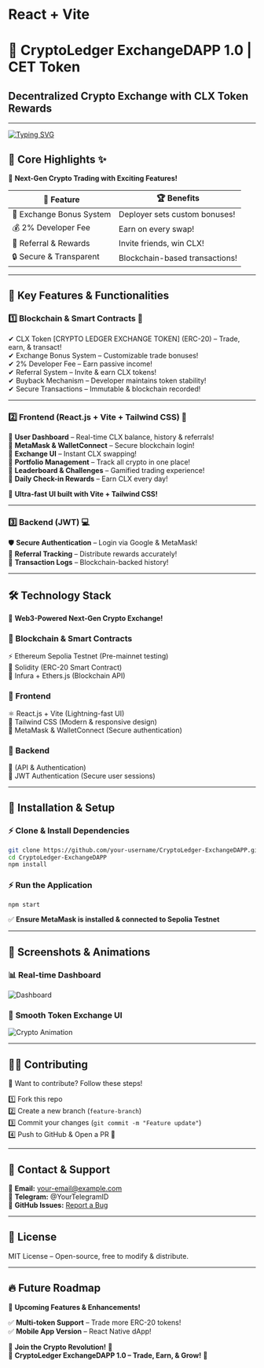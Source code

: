# React + Vite
# 🚀 CryptoLedger ExchangeDAPP 1.0 | CET Token

## Decentralized Crypto Exchange with CLX Token Rewards

---

[![Typing SVG](https://readme-typing-svg.herokuapp.com?font=Fira+Code&size=30&duration=4000&color=38BDAE&center=true&vCenter=true&width=1000&lines=Welcome+to+CryptoLedger+ExchangeDAPP;Decentralized+Trading+Platform;Secure+%E2%9C%94%EF%B8%8F+Transparent+%E2%9C%94%EF%B8%8F+Efficient+%E2%9C%94%EF%B8%8F)](https://git.io/typing-svg)

## 🌟 Core Highlights ✨
🎯 **Next-Gen Crypto Trading with Exciting Features!**

| 🔹 Feature | 🏆 Benefits |
|-----------|------------|
| 📌 Exchange Bonus System | Deployer sets custom bonuses! |
| 💰 2% Developer Fee | Earn on every swap! |
| 🎁 Referral & Rewards | Invite friends, win CLX! |
| 🔒 Secure & Transparent | Blockchain-based transactions! |

---

## 🚀 Key Features & Functionalities

### 1️⃣ Blockchain & Smart Contracts 💎
✔ CLX Token [CRYPTO LEDGER EXCHANGE TOKEN] (ERC-20) – Trade, earn, & transact!  
✔ Exchange Bonus System – Customizable trade bonuses!  
✔ 2% Developer Fee – Earn passive income!  
✔ Referral System – Invite & earn CLX tokens!  
✔ Buyback Mechanism – Developer maintains token stability!  
✔ Secure Transactions – Immutable & blockchain recorded!  

---

### 2️⃣ Frontend (React.js + Vite + Tailwind CSS) 🎨
💠 **User Dashboard** – Real-time CLX balance, history & referrals!  
💠 **MetaMask & WalletConnect** – Secure blockchain login!  
💠 **Exchange UI** – Instant CLX swapping!  
💠 **Portfolio Management** – Track all crypto in one place!  
💠 **Leaderboard & Challenges** – Gamified trading experience!  
💠 **Daily Check-in Rewards** – Earn CLX every day!  

🚀 **Ultra-fast UI built with Vite + Tailwind CSS!**

---

### 3️⃣ Backend (JWT) 💻
🛡️ **Secure Authentication** – Login via Google & MetaMask!  
🔗 **Referral Tracking** – Distribute rewards accurately!  
📜 **Transaction Logs** – Blockchain-backed history!  
 

---

## 🛠️ Technology Stack
🚀 **Web3-Powered Next-Gen Crypto Exchange!**

### 🔷 Blockchain & Smart Contracts
⚡ Ethereum Sepolia Testnet (Pre-mainnet testing)  
📝 Solidity (ERC-20 Smart Contract)  
🔌 Infura + Ethers.js (Blockchain API)  

### 🔷 Frontend
⚛️ React.js + Vite (Lightning-fast UI)  
🎨 Tailwind CSS (Modern & responsive design)  
🔐 MetaMask & WalletConnect (Secure authentication)  

### 🔷 Backend
🚀 (API & Authentication)    
🔑 JWT Authentication (Secure user sessions)  

---

## 📌 Installation & Setup

### ⚡ Clone & Install Dependencies
```bash
git clone https://github.com/your-username/CryptoLedger-ExchangeDAPP.git
cd CryptoLedger-ExchangeDAPP
npm install
```

### ⚡ Run the Application
```bash
npm start
```
✅ **Ensure MetaMask is installed & connected to Sepolia Testnet**

---

## 📸 Screenshots & Animations
### 📊 **Real-time Dashboard**
![Dashboard](https://github.com/AnderMendoza/AnderMendoza/raw/main/assets/line-animation.gif)

### 🔄 **Smooth Token Exchange UI**
![Crypto Animation](https://raw.githubusercontent.com/trinib/trinib/main/.images/marquee.svg)

---

## 👨‍💻 Contributing
🚀 Want to contribute? Follow these steps!

1️⃣ Fork this repo  
2️⃣ Create a new branch (`feature-branch`)  
3️⃣ Commit your changes (`git commit -m "Feature update"`)  
4️⃣ Push to GitHub & Open a PR 🎉  

---

## 📩 Contact & Support
📧 **Email:** your-email@example.com  
💬 **Telegram:** @YourTelegramID  
🔗 **GitHub Issues:** [Report a Bug](https://github.com/your-username/CryptoLedger-ExchangeDAPP/issues)  

---

## 📜 License
MIT License – Open-source, free to modify & distribute.

---

## 🔥 Future Roadmap
🚀 **Upcoming Features & Enhancements!**

✅ **Multi-token Support** – Trade more ERC-20 tokens!  
✅ **Mobile App Version** – React Native dApp!  
  

🌟 **Join the Crypto Revolution!** 🌟  
🚀 **CryptoLedger ExchangeDAPP 1.0 – Trade, Earn, & Grow!** 🚀

